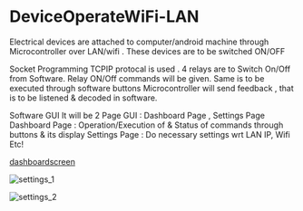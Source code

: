 # DeviceOperateWiFi-LAN
Electrical devices are attached to computer/android machine through Microcontroller over LAN/wifi . These devices are to be switched ON/OFF

Socket Programming TCPIP protocal is used .
4 relays are to Switch On/Off from Software.
Relay ON/Off commands will be given. Same is to be executed through software buttons
Microcontroller will send feedback , that is to be listened & decoded in software.

Software GUI
It will be 2 Page GUI : Dashboard Page , Settings Page
Dashboard Page : Operation/Execution of & Status of commands through buttons & its display
Settings Page : Do necessary settings wrt LAN IP, Wifi Etc!


[dashboardscreen](https://user-images.githubusercontent.com/115712041/195787059-be32c7ed-6271-4b8f-9881-02693e3833a8.png)



![settings_1](https://user-images.githubusercontent.com/115712041/195787173-afb9ac8f-6b7e-4d1d-8037-a4e30d663c7f.png)


![settings_2](https://user-images.githubusercontent.com/115712041/195787224-d338e7e1-3176-4560-b263-42fa85acc728.png)
